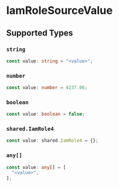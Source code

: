 # IamRoleSourceValue


## Supported Types

### `string`

```typescript
const value: string = "<value>";
```

### `number`

```typescript
const value: number = 4237.06;
```

### `boolean`

```typescript
const value: boolean = false;
```

### `shared.IamRole4`

```typescript
const value: shared.IamRole4 = {};
```

### `any[]`

```typescript
const value: any[] = [
  "<value>",
];
```


